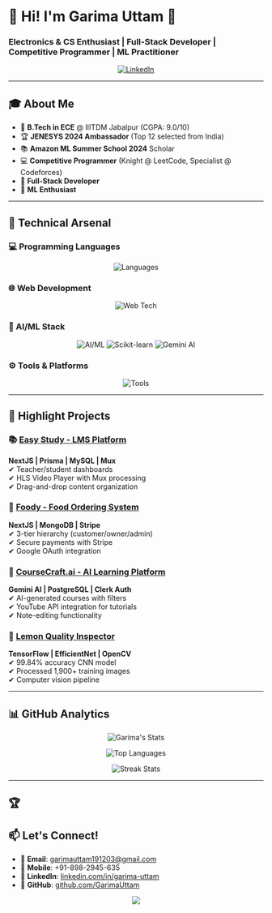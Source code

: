 # 👋 Hi! I'm **Garima Uttam** 💫
### Electronics & CS Enthusiast | Full-Stack Developer | Competitive Programmer | ML Practitioner

<div align="center">
  
[![LinkedIn](https://img.shields.io/badge/LinkedIn-0A66C2?style=for-the-badge&logo=linkedin&logoColor=white)](https://linkedin.com/in/garima-uttam)

</div>

---

## 🎓 About Me
- 🏫 **B.Tech in ECE** @ IIITDM Jabalpur (CGPA: 9.0/10)
- 🏆 **JENESYS 2024 Ambassador** (Top 12 selected from India)
- 📚 **Amazon ML Summer School 2024** Scholar
- 💻 **Competitive Programmer** (Knight @ LeetCode, Specialist @ Codeforces)
- 🚀 **Full-Stack Developer**
- 🤖 **ML Enthusiast** 

---

## 🔧 Technical Arsenal

### 💻 Programming Languages
<div align="center">
  <img src="https://skillicons.dev/icons?i=cpp,java,python,js,ts,go" alt="Languages" />
</div>

### 🌐 Web Development
<div align="center">
  <img src="https://skillicons.dev/icons?i=react,nextjs,nodejs,express,tailwind,mongodb,postgres,mysql,prisma" alt="Web Tech" />
</div>

### 🤖 AI/ML Stack
<div align="center">
  <img src="https://skillicons.dev/icons?i=tensorflow,keras,pytorch,firebase" alt="AI/ML" />
  <img src="https://img.shields.io/badge/Scikit_Learn-F7931E?style=for-the-badge&logo=scikit-learn&logoColor=white" alt="Scikit-learn" />
  <img src="https://img.shields.io/badge/Gemini_AI-4285F4?style=for-the-badge&logo=google&logoColor=white" alt="Gemini AI" />
</div>

### ⚙️ Tools & Platforms
<div align="center">
  <img src="https://skillicons.dev/icons?i=git,github,docker,aws,postman,vscode,figma" alt="Tools" />
</div>

---
## 🚀 Highlight Projects

### 📚 [Easy Study - LMS Platform](https://github.com/GarimaUttam/easy-study)
**NextJS | Prisma | MySQL | Mux**  
✔ Teacher/student dashboards  
✔ HLS Video Player with Mux processing  
✔ Drag-and-drop content organization  

### 🍔 [Foody - Food Ordering System](https://github.com/GarimaUttam/foody)  
**NextJS | MongoDB | Stripe**  
✔ 3-tier hierarchy (customer/owner/admin)  
✔ Secure payments with Stripe  
✔ Google OAuth integration  

### 🧠 [CourseCraft.ai - AI Learning Platform](https://github.com/GarimaUttam/coursecraft)  
**Gemini AI | PostgreSQL | Clerk Auth**  
✔ AI-generated courses with filters  
✔ YouTube API integration for tutorials  
✔ Note-editing functionality  

### 🍋 [Lemon Quality Inspector](https://github.com/GarimaUttam/lemon-quality)  
**TensorFlow | EfficientNet | OpenCV**  
✔ 99.84% accuracy CNN model  
✔ Processed 1,900+ training images  
✔ Computer vision pipeline  

---

## 📊 GitHub Analytics

<div align="center">
  
![Garima's Stats](https://github-readme-stats.vercel.app/api?username=GarimaUttam&show_icons=true&theme=radical&hide_border=true&include_all_commits=true&count_private=true)

![Top Languages](https://github-readme-stats.vercel.app/api/top-langs/?username=GarimaUttam&layout=compact&theme=radical&hide_border=true)

![Streak Stats](https://streak-stats.demolab.com/?user=GarimaUttam&theme=radical&hide_border=true)

</div>

---
## 🏆 

## 📫 Let's Connect!
- 📧 **Email**: garimauttam191203@gmail.com
- 📱 **Mobile**: +91-898-2945-635
- 💼 **LinkedIn**: [linkedin.com/in/garima-uttam](https://linkedin.com/in/garima-uttam)
- 🐙 **GitHub**: [github.com/GarimaUttam](https://github.com/GarimaUttam)

<p align="center">
  <img src="https://capsule-render.vercel.app/api?type=waving&color=gradient&height=60&section=footer"/>
</p>
